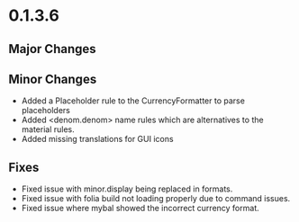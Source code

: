 # 0.1.3.6

## Major Changes

## Minor Changes
- Added a Placeholder rule to the CurrencyFormatter to parse placeholders
- Added <denom.denom> name rules which are alternatives to the material rules.
- Added missing translations for GUI icons

## Fixes
- Fixed issue with minor.display being replaced in formats.
- Fixed issue with folia build not loading properly due to command issues.
- Fixed issue where mybal showed the incorrect currency format.